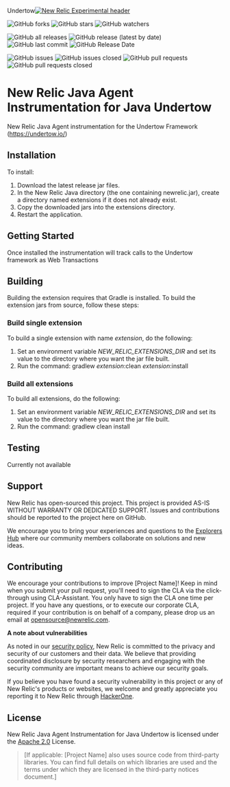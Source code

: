 Undertow[![New Relic Experimental header](https://github.com/newrelic/opensource-website/raw/master/src/images/categories/Experimental.png)](https://opensource.newrelic.com/oss-category/#new-relic-experimental)  

![GitHub forks](https://img.shields.io/github/forks/newrelic-experimental/newrelic-java-undertow?style=social)
![GitHub stars](https://img.shields.io/github/stars/newrelic-experimental/newrelic-java-undertow?style=social)
![GitHub watchers](https://img.shields.io/github/watchers/newrelic-experimental/newrelic-java-undertow?style=social)

![GitHub all releases](https://img.shields.io/github/downloads/newrelic-experimental/newrelic-java-undertow/total)
![GitHub release (latest by date)](https://img.shields.io/github/v/release/newrelic-experimental/newrelic-java-undertow)
![GitHub last commit](https://img.shields.io/github/last-commit/newrelic-experimental/newrelic-java-undertow)
![GitHub Release Date](https://img.shields.io/github/release-date/newrelic-experimental/newrelic-java-undertow)


![GitHub issues](https://img.shields.io/github/issues/newrelic-experimental/newrelic-java-undertow)
![GitHub issues closed](https://img.shields.io/github/issues-closed/newrelic-experimental/newrelic-java-undertow)
![GitHub pull requests](https://img.shields.io/github/issues-pr/newrelic-experimental/newrelic-java-undertow)
![GitHub pull requests closed](https://img.shields.io/github/issues-pr-closed/newrelic-experimental/newrelic-java-undertow) 
    
# New Relic Java Agent Instrumentation for Java Undertow

New Relic Java Agent instrumentation for the Undertow Framework (https://undertow.io/)
## Installation
   
To install:

1. Download the latest release jar files.
2. In the New Relic Java directory (the one containing newrelic.jar), create a directory named extensions if it does not already exist.
3. Copy the downloaded jars into the extensions directory.
4. Restart the application.   
   
## Getting Started

Once installed the instrumentation will track calls to the Undertow framework as Web Transactions
   
## Building

Building the extension requires that Gradle is installed.
To build the extension jars from source, follow these steps:
### Build single extension
To build a single extension with name *extension*, do the following:
1. Set an environment variable *NEW_RELIC_EXTENSIONS_DIR* and set its value to the directory where you want the jar file built.
2. Run the command: gradlew *extension*:clean *extension*:install
### Build all extensions
To build all extensions, do the following:
1. Set an environment variable *NEW_RELIC_EXTENSIONS_DIR* and set its value to the directory where you want the jar file built.
2. Run the command: gradlew clean install

## Testing

Currently not available

## Support

New Relic has open-sourced this project. This project is provided AS-IS WITHOUT WARRANTY OR DEDICATED SUPPORT. Issues and contributions should be reported to the project here on GitHub.

We encourage you to bring your experiences and questions to the [Explorers Hub](https://discuss.newrelic.com) where our community members collaborate on solutions and new ideas.

## Contributing

We encourage your contributions to improve [Project Name]! Keep in mind when you submit your pull request, you'll need to sign the CLA via the click-through using CLA-Assistant. You only have to sign the CLA one time per project. If you have any questions, or to execute our corporate CLA, required if your contribution is on behalf of a company, please drop us an email at opensource@newrelic.com.

**A note about vulnerabilities**

As noted in our [security policy](../../security/policy), New Relic is committed to the privacy and security of our customers and their data. We believe that providing coordinated disclosure by security researchers and engaging with the security community are important means to achieve our security goals.

If you believe you have found a security vulnerability in this project or any of New Relic's products or websites, we welcome and greatly appreciate you reporting it to New Relic through [HackerOne](https://hackerone.com/newrelic).

## License

New Relic Java Agent Instrumentation for Java Undertow is licensed under the [Apache 2.0](http://apache.org/licenses/LICENSE-2.0.txt) License.

>[If applicable: [Project Name] also uses source code from third-party libraries. You can find full details on which libraries are used and the terms under which they are licensed in the third-party notices document.]
